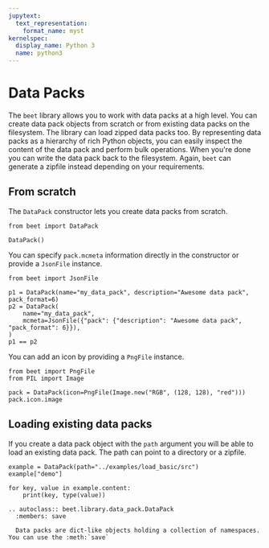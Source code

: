 ```yaml
---
jupytext:
  text_representation:
    format_name: myst
kernelspec:
  display_name: Python 3
  name: python3
---
```


# Data Packs

The `beet` library allows you to work with data packs at a high level. You can create data pack objects from scratch or from existing data packs on the filesystem. The library can load zipped data packs too. By representing data packs as a hierarchy of rich Python objects, you can easily inspect the content of the data pack and perform bulk operations. When you're done you can write the data pack back to the filesystem. Again, `beet` can generate a zipfile instead depending on your requirements.

## From scratch

The `DataPack` constructor lets you create data packs from scratch.

```{code-cell}
from beet import DataPack

DataPack()
```

You can specify `pack.mcmeta` information directly in the constructor or provide a `JsonFile` instance.

```{code-cell}
from beet import JsonFile

p1 = DataPack(name="my_data_pack", description="Awesome data pack", pack_format=6)
p2 = DataPack(
    name="my_data_pack",
    mcmeta=JsonFile({"pack": {"description": "Awesome data pack", "pack_format": 6}}),
)
p1 == p2
```

You can add an icon by providing a `PngFile` instance.

```{code-cell}
from beet import PngFile
from PIL import Image

pack = DataPack(icon=PngFile(Image.new("RGB", (128, 128), "red")))
pack.icon.image
```

## Loading existing data packs

If you create a data pack object with the `path` argument you will be able to load an existing data pack. The path can point to a directory or a zipfile.

```{code-cell}
example = DataPack(path="../examples/load_basic/src")
example["demo"]
```

```{code-cell}
for key, value in example.content:
    print(key, type(value))
```

```{eval-rst}
.. autoclass:: beet.library.data_pack.DataPack
  :members: save

  Data packs are dict-like objects holding a collection of namespaces. You can use the :meth:`save`
```
